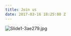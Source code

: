 ```yaml
---
title: Join us
date: 2017-03-16 18:25:00 Z
---
```


![Slide1-3ae279.jpg](/uploads/Slide1-3ae279.jpg)